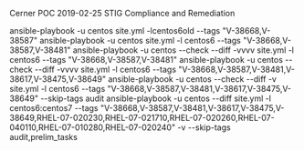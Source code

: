Cerner POC 2019-02-25
STIG Compliance and Remediation

ansible-playbook  -u centos site.yml -lcentos6old --tags "V-38668,V-38587"
ansible-playbook  -u centos site.yml -l centos6 --tags "V-38668,V-38587,V-38481"
ansible-playbook  -u centos --check --diff -vvvv  site.yml -l centos6 --tags "V-38668,V-38587,V-38481"
ansible-playbook  -u centos --check --diff -vvvv  site.yml -l centos6 --tags "V-38668,V-38587,V-38481,V-38617,V-38475,V-38649"
ansible-playbook  -u centos --check --diff -v  site.yml -l centos6 --tags "V-38668,V-38587,V-38481,V-38617,V-38475,V-38649" --skip-tags audit
ansible-playbook   -u centos  --diff  site.yml -l centos6:centos7 --tags "V-38668,V-38587,V-38481,V-38617,V-38475,V-38649,RHEL-07-020230,RHEL-07-021710,RHEL-07-020260,RHEL-07-040110,RHEL-07-010280,RHEL-07-020240" -v --skip-tags audit,prelim_tasks
